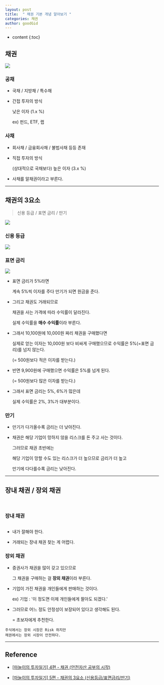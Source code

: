```yaml
---
layout: post
title:  " 채권 기본 개념 알아보기 "
categories: 채권
author: goodGid
---
```

* content
{:toc}

## 채권

![](/assets/img/bond/Bond-Basic-Concept_1.png)



### 공채 

* 국채 / 지방채 / 특수채

* 간접 투자의 방식

  낮은 이자 (1.x %)

  ex) 펀드, ETF, 랩

### 사채

* 회사채 / 금융회사채 / 불법사채 등등 존재

* 직접 투자의 방식

  (상대적으로 국채보다) 높은 이자 (3.x %)

* 사채를 알채권이라고 부른다.


---

## 채권의 3요소

> 신용 등급 / 표면 금리 / 만기

![](/assets/img/bond/Bond-Basic-Concept_2.png)

### 신용 등급

![](/assets/img/bond/Bond-Basic-Concept_3.png)

### 표면 금리

![](/assets/img/bond/Bond-Basic-Concept_4.png)

* 표면 금리가 5%라면

  계속 5%씩 이자를 주다 만기가 되면 원금을 준다.

* 그리고 채권도 거래되므로 

  채권을 사는 가격에 따라 수익률이 달라진다.

  실제 수익률을 **매수 수익률**이라 부른다.


* 그래서 10,100원에 10,000원 짜리 채권을 구매했다면

  실제로 얻는 이자는 10,000원 보다 비싸게 구매했으므로 수익률은 5%(=표면 금리)를 넘지 않는다.

  (= 500원보다 적은 이자를 받는다.)

* 반면 9,900원에 구매했으면 수익률은 5%를 넘게 된다.

  (= 500원보다 많은 이자를 받는다.)


* 그래서 표면 금리는 5%, 6%가 많은데

  실제 수익률은 2%, 3%가 대부분이다.


### 만기

* 만기가 다가올수록 금리는 더 낮아진다.

* 채권은 해당 기업이 망하지 않을 리스크를 돈 주고 사는 것이다.

  그러므로 채권 초반에는 
  
  해당 기업이 망할 수도 있는 리스크가 더 높으므로 금리가 더 높고

  만기에 다다를수록 금리는 낮아진다.


---

## 장내 채권 / 장외 채권

<img src="/assets/img/bond/Bond-Basic-Concept_5.png" alt="" style="max-width: 60%;">

<img src="/assets/img/bond/Bond-Basic-Concept_6.png" alt="" style="max-width: 60%;">




### 장내 채권

<img src="/assets/img/bond/Bond-Basic-Concept_7.png" alt="" style="max-width: 60%;">

* 내가 잘해야 한다.

* 거래되는 장내 채권 찾는 게 어렵다.

### 장외 채권

* 증권사가 채권을 많이 갖고 있으므로

  그 채권을 구매하는 걸 **장외 채권**이라 부른다.

* 기업이 가진 채권을 개인들에게 판매하는 것이다.

  ex) 기업 : '이 정도면 이제 개인들에게 팔아도 되겠다.'

* 그러므로 어느 정도 안정성이 보장되어 있다고 생각해도 된다.

  = 초보자에게 추천한다.

```
주식에서는 장외 시장은 Risk 하지만
채권에서는 장외 시장이 안전하다.
```


---

## Reference

* [[마늘이의 투자일기] 4편 - 채권 (안전자산 공부의 시작)](https://www.youtube.com/watch?v=ImMDPDFqWAs&t=7s)

* [[마늘이의 투자일기] 5편 - 채권의 3요소 (신용등급/표면금리/만기)](https://www.youtube.com/watch?v=3f_BLTdTXxM&t=6s)